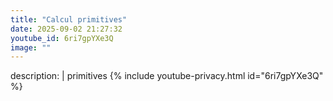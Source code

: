 ```yaml
---
title: "Calcul primitives"
date: 2025-09-02 21:27:32 
youtube_id: 6ri7gpYXe3Q
image: ""
---
```

description: |
  primitives
{% include youtube-privacy.html id="6ri7gpYXe3Q" %}
